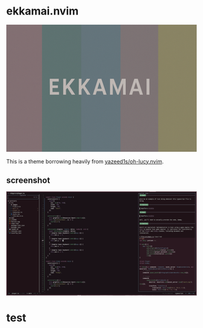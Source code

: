 # ekkamai.nvim

![logo](assets/ekkamai.png)

This is a theme borrowing heavily from [yazeed1s/oh-lucy.nvim](https://github.com/yazeed1s/oh-lucy.nvim).

## screenshot

![screenshot of theme](assets/screenshot.png)


# test
